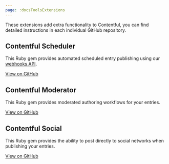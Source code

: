 ```yaml
---
page: :docsToolsExtensions
---
```


These extensions add extra functionality to Contentful, you can find detailed instructions in each individual GitHub repository.

## Contentful Scheduler

This Ruby gem provides automated scheduled entry publishing using our [webhooks API](/developers/docs/references/content-management-api/#/reference/webhooks).

[View on GitHub](https://github.com/contentful/contentful-scheduler.rb)

## Contentful Moderator

This Ruby gem provides moderated authoring workflows for your entries.

[View on GitHub](https://github.com/contentful/contentful-moderator.rb)

## Contentful Social

This Ruby gem provides the ability to post directly to social networks when publishing your entries.

[View on GitHub](https://github.com/contentful/contentful-social.rb)
